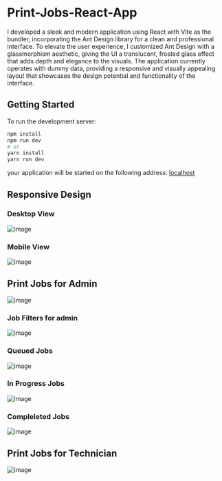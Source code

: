 # Print-Jobs-React-App

I developed a sleek and modern application using React with Vite as the bundler, incorporating the Ant Design library for a clean and professional interface. To elevate the user experience, I customized Ant Design with a glassmorphism aesthetic, giving the UI a translucent, frosted glass effect that adds depth and elegance to the visuals. The application currently operates with dummy data, providing a responsive and visually appealing layout that showcases the design potential and functionality of the interface.

## Getting Started

To run the development server:

```bash
npm install
npm run dev
# or
yarn install
yarn run dev
```

your application will be started on the following address:
[localhost](http://localhost:5173/)
## Responsive Design
  ### Desktop View
  ![image](https://github.com/user-attachments/assets/968cf093-f22e-4f3d-b419-f1e301095f5a)
  ### Mobile View
  ![image](https://github.com/user-attachments/assets/849a3cb6-3bd1-49d6-8cb6-66c51e7efdb9)

## Print Jobs for Admin
![image](https://github.com/user-attachments/assets/f9acc515-31ff-4623-87f9-e5de622f748d)
  ### Job Filters for admin
  ![image](https://github.com/user-attachments/assets/664729a5-688c-4a7c-a9b4-a2ea2eb43c98)
  ### Queued Jobs
  ![image](https://github.com/user-attachments/assets/7e760588-da99-469c-804f-0bbb5ed5991c)
  ### In Progress Jobs
  ![image](https://github.com/user-attachments/assets/b4784cdb-1d93-4f22-9319-4c302325335e)
  ### Compleleted Jobs
  ![image](https://github.com/user-attachments/assets/e89981f7-792e-4c77-8497-01bf772e4808)


## Print Jobs for Technician
![image](https://github.com/user-attachments/assets/eb4c5350-e8e6-475a-ae71-d76e0936d153)
